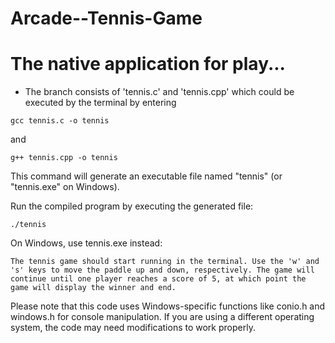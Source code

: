 # Arcade--Tennis-Game
# The native application for play...
* The branch consists of 'tennis.c' and 'tennis.cpp' which could be executed by the terminal by entering
```
gcc tennis.c -o tennis
```
and
```
g++ tennis.cpp -o tennis

```
This command will generate an executable file named "tennis" (or "tennis.exe" on Windows).

Run the compiled program by executing the generated file:
```
./tennis
```
On Windows, use tennis.exe instead:

    The tennis game should start running in the terminal. Use the 'w' and 's' keys to move the paddle up and down, respectively. The game will continue until one player reaches a score of 5, at which point the game will display the winner and end.

Please note that this code uses Windows-specific functions like conio.h and windows.h for console manipulation. If you are using a different operating system, the code may need modifications to work properly.